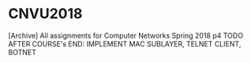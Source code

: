 # CNVU2018
[Archive] All assignments for Computer Networks Spring 2018 p4
TODO AFTER COURSE's END: IMPLEMENT MAC SUBLAYER, TELNET CLIENT, BOTNET 